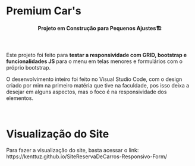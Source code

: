 # Premium Car's

<h4 align="center">Projeto em Construção para Pequenos Ajustes🏗️</h4><br>

<p>Este projeto foi feito para <strong>testar a responsividade com GRID, bootstrap e funcionalidades JS </strong>para o menu em telas menores e formulários com o próprio bootstrap.
<p>O desenvolvimento inteiro foi feito no Visual Studio Code, com o design criado por mim na primeiro matéria que tive na faculdade, pos isso deixa a desejar em alguns aspectos, mas o foco é na responsividade dos elementos.</p><br>

<h1>Visualização do Site</h1>
<p>Para fazer a visualização do site, basta acessar o link:
<a>https://kenttuz.github.io/SiteReservaDeCarros-Responsivo-Form/</a>
